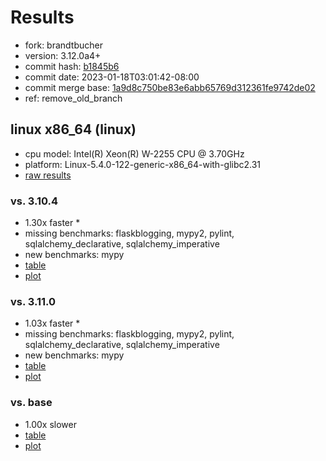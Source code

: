 # Results

- fork: brandtbucher
- version: 3.12.0a4+
- commit hash: [b1845b6](https://github.com/brandtbucher/cpython/commit/b1845b6)
- commit date: 2023-01-18T03:01:42-08:00
- commit merge base: [1a9d8c750be83e6abb65769d312361fe9742de02](https://github.com/brandtbucher/cpython/commit/1a9d8c750be83e6abb65769d312361fe9742de02)
- ref: remove_old_branch

## linux x86_64 (linux)

- cpu model: Intel(R) Xeon(R) W-2255 CPU @ 3.70GHz
- platform: Linux-5.4.0-122-generic-x86_64-with-glibc2.31
- [raw results](bm-20230118-linux-x86_64-brandtbucher-remove_old_branch-3.12.0a4%2B-b1845b6.json)

### vs. 3.10.4

- 1.30x faster \*
- missing benchmarks: flaskblogging, mypy2, pylint, sqlalchemy_declarative, sqlalchemy_imperative
- new benchmarks: mypy
- [table](bm-20230118-linux-x86_64-brandtbucher-remove_old_branch-3.12.0a4%2B-b1845b6-vs-3.10.4.md)
- [plot](bm-20230118-linux-x86_64-brandtbucher-remove_old_branch-3.12.0a4%2B-b1845b6-vs-3.10.4.png)

### vs. 3.11.0

- 1.03x faster \*
- missing benchmarks: flaskblogging, mypy2, pylint, sqlalchemy_declarative, sqlalchemy_imperative
- new benchmarks: mypy
- [table](bm-20230118-linux-x86_64-brandtbucher-remove_old_branch-3.12.0a4%2B-b1845b6-vs-3.11.0.md)
- [plot](bm-20230118-linux-x86_64-brandtbucher-remove_old_branch-3.12.0a4%2B-b1845b6-vs-3.11.0.png)

### vs. base

- 1.00x slower
- [table](bm-20230118-linux-x86_64-brandtbucher-remove_old_branch-3.12.0a4%2B-b1845b6-vs-base.md)
- [plot](bm-20230118-linux-x86_64-brandtbucher-remove_old_branch-3.12.0a4%2B-b1845b6-vs-base.png)


